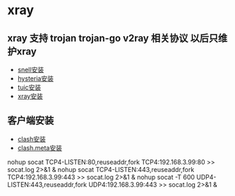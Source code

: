 # xray

## xray 支持  trojan trojan-go v2ray 相关协议 以后只维护xray

* [snell安装](./snell/README.md)
* [hysteria安装](./hysteria/README.md)
* [tuic安装](./tuic/README.md)
* [xray安装](./xray/README.md)

## 客户端安装

* [clash安装](./clash/README.md)
* [clash.meta安装](./clash.meta/README.md)

nohup socat TCP4-LISTEN:80,reuseaddr,fork TCP4:192.168.3.99:80 >> socat.log 2>&1 &
nohup socat TCP4-LISTEN:443,reuseaddr,fork TCP4:192.168.3.99:443 >> socat.log 2>&1 &
nohup socat -T 600 UDP4-LISTEN:443,reuseaddr,fork UDP4:192.168.3.99:443 >> socat.log 2>&1 &
